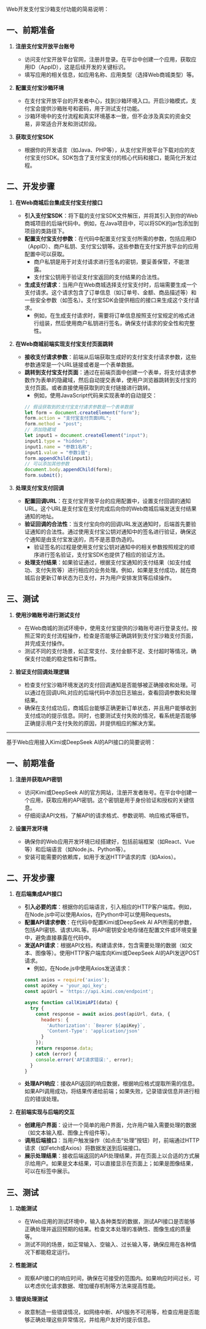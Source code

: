 Web开发支付宝沙箱支付功能的简易说明：

## 一、前期准备

1. **注册支付宝开放平台账号**
   - 访问支付宝开放平台官网，注册并登录。在平台中创建一个应用，获取应用ID（AppID），这是后续开发的关键标识。
   - 填写应用的相关信息，如应用名称、应用类型（选择Web商城类型）等。

2. **配置支付宝沙箱环境**
   - 在支付宝开放平台的开发者中心，找到沙箱环境入口。开启沙箱模式，支付宝会提供沙箱账号和密码，用于测试支付功能。
   - 沙箱环境中的支付流程和真实环境基本一致，但不会涉及真实的资金交易，非常适合开发和测试阶段。

3. **获取支付宝SDK**
   - 根据你的开发语言（如Java、PHP等），从支付宝开放平台下载对应的支付宝支付SDK。SDK包含了支付宝支付的核心代码和接口，能简化开发过程。

## 二、开发步骤

1. **在Web商城后台集成支付宝支付接口**
   - **引入支付宝SDK**：将下载的支付宝SDK文件解压，并将其引入到你的Web商城项目的后端代码中。例如，在Java项目中，可以将SDK的jar包添加到项目的类路径下。
   - **配置支付宝支付参数**：在代码中配置支付宝支付所需的参数，包括应用ID（AppID）、商户私钥、支付宝公钥等。这些参数在支付宝开放平台的应用配置中可以获取。
     - 商户私钥是用于对支付请求进行签名的密钥，要妥善保管，不能泄露。
     - 支付宝公钥用于验证支付宝返回的支付结果的合法性。
   - **生成支付请求**：当用户在Web商城选择支付宝支付时，后端需要生成一个支付请求。这个请求包含了订单信息（如订单号、金额、商品描述等）和一些安全参数（如签名）。支付宝SDK会提供相应的接口来生成这个支付请求。
     - 例如，在生成支付请求时，需要将订单信息按照支付宝规定的格式进行组装，然后使用商户私钥进行签名，确保支付请求的安全性和完整性。

2. **在Web商城前端实现支付宝支付页面跳转**
   - **接收支付请求参数**：前端从后端获取生成好的支付宝支付请求参数，这些参数通常是一个URL链接或者是一个表单数据。
   - **跳转到支付宝支付页面**：通过在前端页面中创建一个表单，将支付请求参数作为表单的隐藏域，然后自动提交表单，使用户浏览器跳转到支付宝的支付页面。或者直接使用获取到的支付链接进行跳转。
     - 例如，使用JavaScript代码来实现表单的自动提交：
     ```javascript
     // 假设获取到的支付宝支付请求参数是一个表单数据
     let form = document.createElement("form");
     form.action = "支付宝支付页面URL";
     form.method = "post";
     // 添加隐藏域
     let input1 = document.createElement("input");
     input1.type = "hidden";
     input1.name = "参数1名称";
     input1.value = "参数1值";
     form.appendChild(input1);
     // 可以添加其他参数
     document.body.appendChild(form);
     form.submit();
     ```

3. **处理支付宝支付回调**
   - **配置回调URL**：在支付宝开放平台的应用配置中，设置支付回调的通知URL。这个URL是支付宝在支付完成后向你的Web商城后端发送支付结果通知的地址。
   - **验证回调的合法性**：当支付宝向你的回调URL发送通知时，后端首先要验证通知的合法性。通过使用支付宝公钥对通知中的签名进行验证，确保这个通知是由支付宝发送的，而不是恶意伪造的。
     - 验证签名的过程是使用支付宝公钥对通知中的相关参数按照规定的顺序进行签名验证，支付宝SDK也提供了相应的验证方法。
   - **处理支付结果**：如果验证通过，根据支付宝通知的支付结果（如支付成功、支付失败等）进行相应的业务处理。例如，如果是支付成功，就在商城后台更新订单状态为已支付，并为用户安排发货等后续操作。

## 三、测试

1. **使用沙箱账号进行测试支付**
   - 在Web商城的测试环境中，使用支付宝提供的沙箱账号进行登录支付。按照正常的支付流程操作，检查是否能够正确跳转到支付宝沙箱支付页面，并完成支付操作。
   - 测试不同的支付场景，如正常支付、支付金额不足、支付超时等情况，确保支付功能的稳定性和可靠性。

2. **验证支付回调处理逻辑**
   - 检查支付宝沙箱环境发送的支付回调通知是否能够被正确接收和处理。可以通过在回调URL对应的后端代码中添加日志输出，查看回调参数和处理结果。
   - 确保在支付成功后，商城后台能够正确更新订单状态，并且用户能够收到支付成功的提示信息。同时，也要测试支付失败的情况，看系统是否能够正确提示用户支付失败的原因，并提供相应的解决方案。
  
---------------------------------------------------------------------------------------------------------------------------------------------------------------------------
  
基于Web应用接入Kimi或DeepSeek AI的API接口的简要说明：

## 一、前期准备

1. **注册并获取API密钥**
   - 访问Kimi或DeepSeek AI的官方网站，注册开发者账号。在平台中创建一个应用，获取应用的API密钥。这个密钥是用于身份验证和授权的关键信息。
   - 仔细阅读API文档，了解API的请求格式、参数说明、响应格式等细节。

2. **设置开发环境**
   - 确保你的Web应用开发环境已经搭建好，包括前端框架（如React、Vue等）和后端语言（如Node.js、Python等）。
   - 安装可能需要的依赖库，如用于发送HTTP请求的库（如Axios）。

## 二、开发步骤

1. **在后端集成API接口**
   - **引入必要的库**：根据你的后端语言，引入相应的HTTP客户端库。例如，在Node.js中可以使用Axios，在Python中可以使用Requests。
   - **配置API请求参数**：在代码中配置Kimi或DeepSeek AI API所需的参数，包括API密钥、请求URL等。将API密钥安全地存储在配置文件或环境变量中，避免直接暴露在代码中。
   - **发送API请求**：根据API文档，构建请求体，包含需要处理的数据（如文本、图像等）。使用HTTP客户端库向Kimi或DeepSeek AI的API发送POST请求。
     - 例如，在Node.js中使用Axios发送请求：
     ```javascript
     const axios = require('axios');
     const apiKey = 'your_api_key';
     const apiUrl = 'https://api.kimi.com/endpoint';
     
     async function callKimiAPI(data) {
       try {
         const response = await axios.post(apiUrl, data, {
           headers: {
             'Authorization': `Bearer ${apiKey}`,
             'Content-Type': 'application/json'
           }
         });
         return response.data;
       } catch (error) {
         console.error('API请求错误:', error);
       }
     }
     ```
   - **处理API响应**：接收API返回的响应数据，根据响应格式提取所需的信息。如果API调用成功，将结果传递给前端；如果失败，记录错误信息并进行相应的错误处理。

2. **在前端实现与后端的交互**
   - **创建用户界面**：设计一个简单的用户界面，允许用户输入需要处理的数据（如文本输入框、图像上传组件等）。
   - **调用后端接口**：当用户触发操作（如点击“处理”按钮）时，前端通过HTTP请求（如Fetch或Axios）将数据发送到后端接口。
   - **展示处理结果**：接收后端返回的API处理结果，并在页面上以合适的方式展示给用户。如果是文本结果，可以直接显示在页面上；如果是图像结果，可以在<img>标签中展示。

## 三、测试

1. **功能测试**
   - 在Web应用的测试环境中，输入各种类型的数据，测试API接口是否能够正确处理并返回预期的结果。检查文本处理的准确性、图像生成的质量等。
   - 测试不同的场景，如正常输入、空输入、过长输入等，确保应用在各种情况下都能稳定运行。

2. **性能测试**
   - 观察API接口的响应时间，确保在可接受的范围内。如果响应时间过长，可以考虑优化请求数据、增加缓存机制等方法来提高性能。

3. **错误处理测试**
   - 故意制造一些错误情况，如网络中断、API服务不可用等，检查应用是否能够正确处理这些异常情况，并给用户友好的提示信息。
